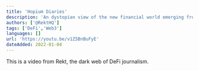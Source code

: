 ```yaml
---
title: 'Hopium Diaries'
description: 'An dystopian view of the new financial world emerging from crypto'
authors: ['@RektHQ']
tags: ['DeFi','Web3']
languages: []
url: 'https://youtu.be/v1Z5BnBuFyE'
dateAdded: 2022-01-04
---
```


This is a video from Rekt, the dark web of DeFi journalism.